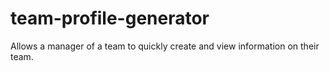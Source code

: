 # team-profile-generator
Allows a manager of a team to quickly create and view information on their team.
